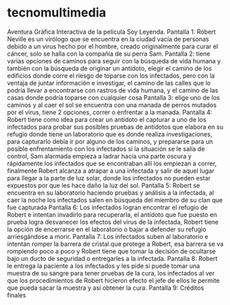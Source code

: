 # tecnomultimedia
 Aventura Gráfica Interactiva de la película Soy Leyenda.
Pantalla 1: Robert Neville es un virólogo que se encuentra en la ciudad vacía de personas debido a un virus hecho por el hombre, creado originalmente para curar el cáncer, solo se halla con la compañía de su perra Sam.
Pantalla 2:  tiene varias opciones de caminos para seguir con la búsqueda de vida humana y también con la búsqueda de originar un antídoto, elegir el camino de los edificios donde corre el riesgo de toparse con los infectados, pero con la ventaja de juntar información e investigar, el camino de las calles que lo podría llevar a encontrarse con rastros de vida humana, y el camino de las casas donde podría toparse con cualquier cosa
Pantalla 3: elige uno de los caminos y al caer el sol se encuentra con una manada de perros mutados por el virus, tiene 2 opciones, correr o enfrentar a la manada.
Pantalla 4: Robert tiene como idea para crear un antídoto el capturar a uno de los infectados para probar sus posibles pruebas de antídotos que elabora en su refugio donde tiene un laboratorio que es donde realiza investigaciones, para capturarlo debía ir por alguno de los caminos, y prepararse para un posible enfrentamiento con los infectados si la situación se le salía de control, Sam alarmada empieza a ladrar hacia una parte oscura y rápidamente los infectados que se encontraban allí los empiezan a correr, finalmente Robert alcanza a atrapar a una infectada y salir de aquel lugar para llegar a la parte de luz solar, donde los infectados no pueden estar expuestos por que les hace daño la luz del sol.
Pantalla 5: Robert se encuentra en su laboratorio haciendo pruebas y análisis a la infectada, al caer la noche los infectados salen en búsqueda del miembro de su clan que fue capturada 
Pantalla 6: Los infectados logran encontrar el refugio de Robert e intentan invadirlo para recuperarla, el antídoto que fue puesto en prueba logra desvanecer los efectos del virus de la infectada, Robert tiene la opción de encerrarse en el laboratorio o bajar a defender su refugio arriesgándose a morir.
Pantalla 7: Los infectados suben al laboratorio e intentan romper la barrera de cristal que protege a Robert, esa barrera se va rompiendo poco a poco y Robert tiene que tomar la decisión de ocultarse bajo un ducto de seguridad o entregarles a la infectada.
Pantalla 8: Robert le entrega la paciente a los infectados y les pide si puede tomar una muestra de su sangre para tener pruebas de la cura, los infectados al ver que los procedimientos de Robert hicieron efecto el jefe de ellos le permite que pueda sacar la muestra y así obtener la cura.
Pantalla 9: Créditos finales 
